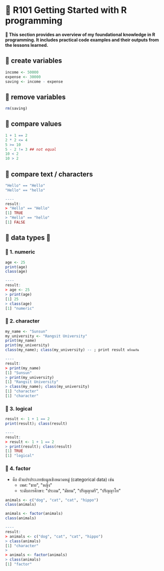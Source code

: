 # 🌻 R101 Getting Started with R programming 
**📝 This section provides an overview of my foundational knowledge in R programming. It includes practical code examples and their outputs from the lessons learned.**
## 🍁 create variables
```r
income <- 50000
expense <- 30000
saving <- income - expense
```
## 🍁 remove variables 
```r
rm(saving)
```
## 🍁 compare values 
```r
1 + 1 == 2
2 * 2 <= 4
5 >= 10
5 - 2 != 3 ## not equal
10 < 2
10 > 2
```
## 🍁 compare text / characters
```r
"Hello" == "Hello"
"Hello" == "hello"

----
result:
> "Hello" == "Hello"
[1] TRUE
> "Hello" == "hello"
[1] FALSE
```
## 🌻 data types 📑
### 🍁 1. numeric
```r
age <- 25
print(age)
class(age)

----
result:
> age <- 25
> print(age)
[1] 25
> class(age)
[1] "numeric"
```
### 🍁 2. character
```r
my_name <- "Sunsun"
my_university <- "Rangsit University"
print(my_name)
print(my_university)
class(my_name); class(my_university) -- ; print result พร้อมกัน

----
result:
> print(my_name)
[1] "Sunsun"
> print(my_university)
[1] "Rangsit University"
> class(my_name); class(my_university)
[1] "character"
[1] "character"
```
### 🍁 3. logical
```r
result <- 1 + 1 == 2
print(result); class(result)

----
result:
> result <- 1 + 1 == 2
> print(result); class(result)
[1] TRUE
[1] "logical"
```
### 🍁 4. factor
- คือ ตัวแปรประเภทข้อมูลเชิงหมวดหมู่ (categorical data) เช่น
  - เพศ: "ชาย", "หญิง"
  - ระดับการศึกษา: "ประถม", "มัธยม", "ปริญญาตรี", "ปริญญาโท"
```r
animals <- c("dog", "cat", "cat", "hippo")
class(animals)

animals <- factor(animals)
class(animals)

----
result:
> animals <- c("dog", "cat", "cat", "hippo")
> class(animals)
[1] "character"
> 
> animals <- factor(animals)
> class(animals)
[1] "factor"
```

